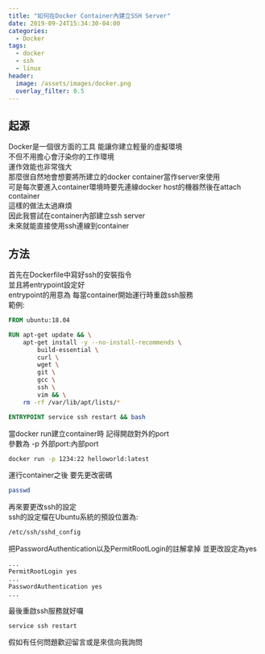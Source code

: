```yaml
---
title: "如何在Docker Container內建立SSH Server"
date: 2019-09-24T15:34:30-04:00
categories:
  - Docker
tags:
  - docker
  - ssh
  - linux
header:
  image: /assets/images/docker.png
  overlay_filter: 0.5
---
```

<!-- # 如何用 ssh 連線到 Docker Container -->
## 起源
Docker是一個很方面的工具
能讓你建立輕量的虛擬環境  
不但不用擔心會汙染你的工作環境  
運作效能也非常強大  
那麼很自然地會想要將所建立的docker container當作server來使用  
可是每次要進入container環境時要先連線docker host的機器然後在attach container  
這樣的做法太過麻煩  
因此我嘗試在container內部建立ssh server  
未來就能直接使用ssh連線到container  
## 方法  
首先在Dockerfile中寫好ssh的安裝指令  
並且將entrypoint設定好  
entrypoint的用意為 每當container開始運行時重啟ssh服務  
範例:
```dockerfile
FROM ubuntu:18.04

RUN apt-get update && \
    apt-get install -y --no-install-recommends \
        build-essential \
        curl \
        wget \
        git \
        gcc \
        ssh \
        vim && \
    rm -rf /var/lib/apt/lists/*

ENTRYPOINT service ssh restart && bash
```

當docker run建立container時 記得開啟對外的port  
參數為 -p 外部port:內部port  
```bash
docker run -p 1234:22 helloworld:latest
```
運行container之後 要先更改密碼  
```bash
passwd
```
再來要更改ssh的設定  
ssh的設定檔在Ubuntu系統的預設位置為:  
```bash
/etc/ssh/sshd_config
```
把PasswordAuthentication以及PermitRootLogin的註解拿掉 並更改設定為yes
``` xml
...
PermitRootLogin yes
...
PasswordAuthentication yes
...
```
最後重啟ssh服務就好囉
```bash
service ssh restart
```  

假如有任何問題歡迎留言或是來信向我詢問  